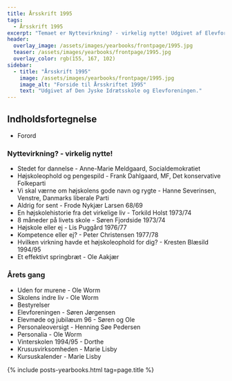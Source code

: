 ```yaml
---
title: Årsskrift 1995
tags:
  - Årsskrift 1995
excerpt: "Temaet er Nyttevirkning? - virkelig nytte! Udgivet af Elevforeningen og Den Jyske Idrætsskole."
header:
  overlay_image: /assets/images/yearbooks/frontpage/1995.jpg
  teaser: /assets/images/yearbooks/frontpage/1995.jpg
  overlay_color: rgb(155, 167, 102)
sidebar:
  - title: "Årsskrift 1995"
    image: /assets/images/yearbooks/frontpage/1995.jpg
    image_alt: "Forside til Årsskriftet 1995"
    text: "Udgivet af Den Jyske Idrætsskole og Elevforeningen."
---
```


## Indholdsfortegnelse

- Forord

### Nyttevirkning? - virkelig nytte!

- Stedet for dannelse  - Anne-Marie Meldgaard, Socialdemokratiet
- Højskoleophold og pengespild - Frank Dahlgaard, MF, Det konservative Folkeparti
- Vi skal værne om højskolens gode navn og rygte - Hanne Severinsen, Venstre, Danmarks liberale Parti
- Aldrig for sent - Frode Nykjær Larsen 68/69
- En højskolehistorie fra det virkelige liv - Torkild Holst 1973/74
- 8 måneder på livets skole - Søren Fjordside 1973/74
- Højskole eller ej - Lis Puggård 1976/77
- Kompetence eller ej? - Peter Christensen 1977/78
- Hvilken virkning havde et højskoleophold for dig? - Kresten Blæsild 1994/95
- Et effektivt springbræt - Ole Aakjær

### Årets gang

- Uden for murene - Ole Worm
- Skolens indre liv - Ole Worm
- Bestyrelser 
- Elevforeningen - Søren Jørgensen
- Elevmøde og jubilæum 96 - Søren og Ole
- Personaleoversigt - Henning Søe Pedersen
- Personalia - Ole Worm
- Vinterskolen 1994/95 - Dorthe
- Krususvirksomheden - Marie Lisby
- Kursuskalender - Marie Lisby

{% include posts-yearbooks.html tag=page.title %}
